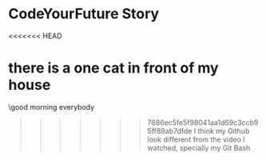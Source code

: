 # CodeYourFuture Story
<<<<<<< HEAD

there is a one cat in front of my house
=======
\good morning everybody
>>>>>>> 7686ec5fe5f98041aa1d69c3ccb95ff89ab7dfde
I think my Github look different from the video l watched, specially my Git Bash